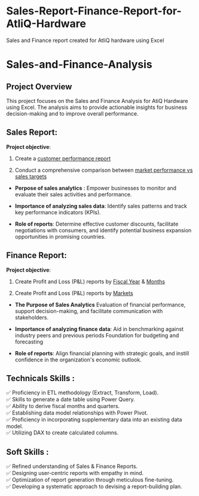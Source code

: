 # Sales-Report-Finance-Report-for-AtliQ-Hardware
Sales and Finance report created for AtliQ hardware using Excel


# Sales-and-Finance-Analysis


## Project Overview
This project focuses on the Sales and Finance Analysis for AtiQ Hardware using Excel. The analysis aims to provide actionable insights for business decision-making and to improve overall performance.



## Sales Report:
**Project objective**:

1. Create a [customer performance report](https://github.com/Sandeepm959/Sales-Report-Finance-Report-for-AtliQ-Hardware/blob/main/Customer%20Performance%20Report.pdf)  

2. Conduct a comprehensive comparison between [market performance vs sales targets](https://github.com/Sandeepm959/Sales-Report-Finance-Report-for-AtliQ-Hardware/blob/main/Market%20Performance%20vs%20Target%20Report.pdf)

+ **Perpose of sales analytics** : Empower businesses to monitor and evaluate their sales activities and performance.

+ **Importance of analyzing sales data**: Identify sales patterns and track key performance indicators (KPIs).

+ **Role of reports**: Determine effective customer discounts, facilitate negotiations with consumers, and identify potential business expansion opportunities in promising countries.



## Finance Report:
**Project objective**:

1. Create Profit and Loss (P&L) reports by [Fiscal Year](https://github.com/Sandeepm959/Sales-Report-Finance-Report-for-AtliQ-Hardware/blob/main/P%26L%20Statement%20By%20Fiscal%20Year.pdf) & [Months](https://github.com/Sandeepm959/Sales-Report-Finance-Report-for-AtliQ-Hardware/blob/main/P%26L%20Statement%20by%20Month.pdf)

2.  Create Profit and Loss (P&L) reports by [Markets](https://github.com/Sandeepm959/Sales-Report-Finance-Report-for-AtliQ-Hardware/blob/main/P%26L%20Statement%20by%20Markets.pdf)

+ **The Purpose of Sales Analytics** Evaluation of financial performance, support decision-making, and facilitate communication with stakeholders.

+ **Importance of analyzing finance data**: Aid in benchmarking against industry peers and previous periods Foundation for budgeting and forecasting

+ **Role of reports**: Align financial planning with strategic goals, and instill confidence in the organization's economic outlook.

## Technicals Skills :
:white_check_mark:  Proficiency in ETL methodology (Extract, Transform, Load).<br>
:white_check_mark: Skills to generate a date table using Power Query.<br>
:white_check_mark: Ability to derive fiscal months and quarters. <br>
:white_check_mark: Establishing data model relationships with Power Pivot.<br>
:white_check_mark: Proficiency in incorporating supplementary data into an existing data model.<br>
:white_check_mark: Utilizing DAX to create calculated columns. 
## Soft Skills :
:white_check_mark: Refined understanding of Sales & Finance Reports.<br>
:white_check_mark: Designing user-centric reports with empathy in mind.<br>
:white_check_mark: Optimization of report generation through meticulous fine-tuning.<br>
:white_check_mark: Developing a systematic approach to devising a report-building plan.

